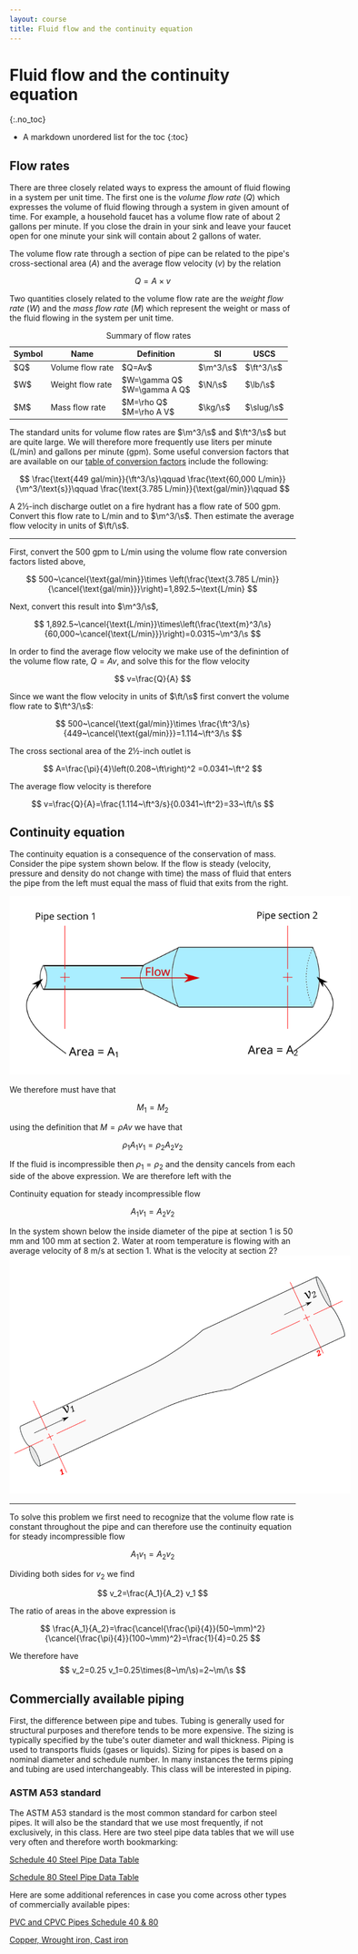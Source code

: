 ```yaml
---
layout: course
title: Fluid flow and the continuity equation
---
```


# Fluid flow and the continuity equation
{:.no_toc}

* A markdown unordered list for the toc
{:toc}

## Flow rates

There are three closely related ways to express the amount of fluid flowing in a system per unit time.  The first one is the *volume flow rate* ($Q$) which expresses the volume of fluid flowing through a system in given amount of time. For example, a household faucet has a volume flow rate of about 2 gallons per minute.  If you close the drain in your sink and leave your faucet open for one minute your sink will contain about 2 gallons of water.

The volume flow rate through a section of pipe can be related to the pipe's cross-sectional area ($A$) and the average flow velocity ($v$) by the relation

$$Q=A\times v$$

Two quantities closely related to the volume flow rate are the *weight flow rate* ($W$) and the *mass flow rate* ($M$) which represent the weight or mass of the fluid flowing in the system per unit time.


<table class="table table-striped table-lg">
<caption>
Summary of flow rates
</caption>
<thead class="thead-dark">
<tr><th> Symbol </th><th> Name </th><th>Definition</th><th> SI  </th><th>  USCS </th></tr>
</thead>
<tbody>
<tr><td>$Q$ </td><td> Volume flow rate </td><td> $Q=Av$  </td><td>  $\m^3/\s$</td><td>$\ft^3/\s$ </td></tr>
<tr><td>$W$ </td><td> Weight flow rate </td><td>$W=\gamma Q$ <BR> $W=\gamma A Q$  </td><td>  $\N/\s$</td><td>$\lb/\s$ </td></tr>
<tr><td>$M$ </td><td> Mass flow rate </td><td>$M=\rho Q$ <BR> $M=\rho A V$  </td><td>  $\kg/\s$</td><td>$\slug/\s$ </td></tr>
</tbody>
</table>


The standard units for volume flow rates are $\m^3/\s$ and $\ft^3/\s$ but are quite large. We will therefore more frequently use liters per minute (L/min) and gallons per minute (gpm).  Some useful conversion factors that are available on our <a href="https://kdusling.github.io/teaching/Applied-Fluids/ConversionFactors.html">table of conversion factors</a> include the following:

$$
\frac{\text{449 gal/min}}{\ft^3/\s}\qquad
\frac{\text{60,000 L/min}}{\m^3/\text{s}}\qquad
\frac{\text{3.785 L/min}}{\text{gal/min}}\qquad
$$


<div class="example">
A 2&frac12;-inch discharge outlet on a fire hydrant has a flow rate of 500 gpm.  Convert this flow rate to L/min and to $\m^3/\s$.  Then estimate the average flow velocity in units of $\ft/\s$.

<hr>

First, convert the 500 gpm to L/min using the volume flow rate conversion factors listed above,

$$
500~\cancel{\text{gal/min}}\times \left(\frac{\text{3.785 L/min}}{\cancel{\text{gal/min}}}\right)=1,892.5~\text{L/min}
$$

Next, convert this result into $\m^3/\s$,

$$
1,892.5~\cancel{\text{L/min}}\times\left(\frac{\text{m}^3/\s}{60,000~\cancel{\text{L/min}}}\right)=0.0315~\m^3/\s
$$

In order to find the average flow velocity we make use of the definintion of the volume flow rate, $Q=Av$, and solve this for the flow velocity

$$
v=\frac{Q}{A}
$$

Since we want the flow velocity in units of $\ft/\s$ first convert the volume flow rate to $\ft^3/\s$:

$$
500~\cancel{\text{gal/min}}\times \frac{\ft^3/\s}{449~\cancel{\text{gal/min}}}=1.114~\ft^3/\s
$$

The cross sectional area of the 2&frac12;-inch outlet is

$$
A=\frac{\pi}{4}\left(0.208~\ft\right)^2 =0.0341~\ft^2
$$

The average flow velocity is therefore

$$
v=\frac{Q}{A}=\frac{1.114~\ft^3/s}{0.0341~\ft^2}=33~\ft/\s
$$

</div>

## Continuity equation

The continuity equation is a consequence of the conservation of mass.  Consider the pipe system shown below.  If the flow is steady (velocity, pressure and density do not change with time) the mass of fluid that enters the pipe from the left must equal the mass of fluid that exits from the right.  

<div class="photo" style="width: 600px;  text-align:center">
<img src="img\continuity.svg">
</div>

We therefore must have that

$$
M_1=M_2
$$

using the definition that $M=\rho A v$ we have that

$$\rho_1 A_1 v_1=\rho_2 A_2 v_2$$

If the fluid is incompressible then $\rho_1 = \rho_2$ and the density cancels from each side of the above expression.  We are therefore left with the

<div class="callout">
 Continuity equation for steady incompressible flow

 $$
 A_1 v_1=A_2 v_2
 $$

</div>

<div class="example">
In the system shown below the inside diameter of the pipe at section 1 is 50 mm and 100 mm at section 2.  Water at room temperature is flowing with an average velocity of 8 m/s at section 1.  What is the velocity at section 2?

<div class="photo" style="width: 600px;  text-align:center">
<img src="img\continuity_example.svg">
</div>

<hr>

To solve this problem we first need to recognize that the volume flow rate is constant throughout the pipe and can therefore use the continuity equation for steady incompressible flow

$$
A_1 v_1=A_2 v_2
$$

Dividing both sides for $v_2$ we find

$$
v_2=\frac{A_1}{A_2} v_1
$$

The ratio of areas in the above expression is

$$
\frac{A_1}{A_2}=\frac{\cancel{\frac{\pi}{4}}(50~\mm)^2}{\cancel{\frac{\pi}{4}}(100~\mm)^2}=\frac{1}{4}=0.25
$$

We therefore have
$$
v_2=0.25 v_1=0.25\times(8~\m/\s)=2~\m/\s
$$

</div>

## Commercially available piping

First, the difference between pipe and tubes.  Tubing is generally used for structural purposes and therefore tends to be more expensive.  The sizing is typically specified by the tube's outer diameter and wall thickness.  Piping is used to transports fluids (gases or liquids).  Sizing for pipes is based on a nominal diameter and schedule number.  In many instances the terms piping and tubing are used interchangeably.  This class will be interested in piping.

### ASTM A53 standard

The ASTM A53 standard is the most common standard for carbon steel pipes.  It will also be the standard that we use most frequently, if not exclusively, in this class.  Here are two steel pipe data tables that we will use very often and therefore worth bookmarking:

<a href="https://kdusling.github.io/teaching/Applied-Fluids/SteelPipeTable.html?sch=40&mat=comSteel">Schedule 40 Steel Pipe Data Table</a>

<a href="https://kdusling.github.io/teaching/Applied-Fluids/SteelPipeTable.html?sch=80&mat=comSteel">Schedule 80 Steel Pipe Data Table</a>

Here are some additional references in case you come across other types of commercially available pipes:

<a href=" https://www.engineeringtoolbox.com/pvc-cpvc-pipes-dimensions-d_795.html">PVC and CPVC Pipes Schedule 40 & 80</a>

<a href="http://www.gizmology.net/pipe.htm">Copper, Wrought iron, Cast iron</a>

